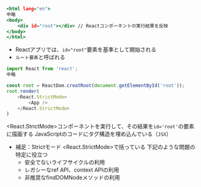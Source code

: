 
``` html:index.html
<html lang="en">
中略
<body>
    <div id="root"></div> // Reactコンポーネントの実行結果を反映
</body>
</html>
```
- Reactアプリでは、`id="root"`要素を基準として開始される
- `ルート要素`と呼ばれる

``` javascript:index.js
import React from 'react';
中略

const root = ReactDom.creatRoot(document.getElementById('root'));
root.render(
    <React.StrictMode>
        <App />
    </React.StrictMode>
)

```
<React.StrictMode>コンポーネントを実行して、その結果を`id='root'`の要素に描画する
JavaScriptのコードにタグ構造を埋め込んでいる（`JSX`）

- 補足：Strictモード
<React.StrictMode>で括っている
下記のような問題の特定に役立つ
    - 安全でないライフサイクルの利用
    - レガシーなref API、context APIの利用
    - 非推奨なfindDOMNodeメソッドの利用

